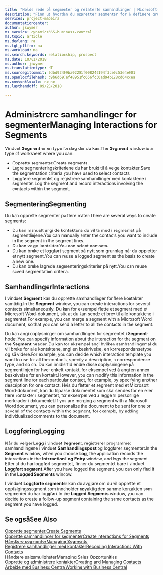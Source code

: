 ```yaml
---
title: "Holde rede på segmenter og relaterte samhandlinger | Microsoft-dokumentasjon"
description: "Finn ut hvordan du oppretter segmenter for å definere grupper med kontakter og angi samhandlinger for segmenter."
services: project-madeira
documentationcenter: 
author: jswymer
ms.service: dynamics365-business-central
ms.topic: article
ms.devlang: na
ms.tgt_pltfrm: na
ms.workload: na
ms.search.keywords: relationship, prospect
ms.date: 10/01/2018
ms.author: jswymer
ms.translationtype: HT
ms.sourcegitcommit: 9dbd92409ba02281f008246194f3ce0c53e4e001
ms.openlocfilehash: d9b6d697ef48951fc656fc30ad94b128cd64ccea
ms.contentlocale: nb-no
ms.lasthandoff: 09/28/2018

---
```

# <a name="managing-interactions-for-segments"></a><span data-ttu-id="cb684-103">Administrere samhandlinger for segmenter</span><span class="sxs-lookup"><span data-stu-id="cb684-103">Managing Interactions for Segments</span></span>
<span data-ttu-id="cb684-104">Vinduet **Segment** er en type forslag der du kan:</span><span class="sxs-lookup"><span data-stu-id="cb684-104">The **Segment** window is a type of worksheet where you can:</span></span>

* <span data-ttu-id="cb684-105">Opprette segmenter.</span><span class="sxs-lookup"><span data-stu-id="cb684-105">Create segments.</span></span>
* <span data-ttu-id="cb684-106">Lagre segmenteringskriteriene du har brukt til å velge kontakter.</span><span class="sxs-lookup"><span data-stu-id="cb684-106">Save the segmentation criteria you have used to select contacts.</span></span>
* <span data-ttu-id="cb684-107">Loggføre segmentet og registrere samhandlinger med kontaktene i segmentet.</span><span class="sxs-lookup"><span data-stu-id="cb684-107">Log the segment and record interactions involving the contacts within the segment.</span></span>

## <a name="segmenting"></a><span data-ttu-id="cb684-108">Segmentering</span><span class="sxs-lookup"><span data-stu-id="cb684-108">Segmenting</span></span>
<span data-ttu-id="cb684-109">Du kan opprette segmenter på flere måter:</span><span class="sxs-lookup"><span data-stu-id="cb684-109">There are several ways to create segments:</span></span>

* <span data-ttu-id="cb684-110">Du kan manuelt angi de kontaktene du vil ta med i segmentet på segmentlinjene.</span><span class="sxs-lookup"><span data-stu-id="cb684-110">You can manually enter the contacts you want to include in the segment in the segment lines.</span></span>
* <span data-ttu-id="cb684-111">Du kan velge kontakter.</span><span class="sxs-lookup"><span data-stu-id="cb684-111">You can select contacts.</span></span>
* <span data-ttu-id="cb684-112">Du kan bruke et loggført segment på nytt som grunnlag når du oppretter et nytt segment.</span><span class="sxs-lookup"><span data-stu-id="cb684-112">You can reuse a logged segment as the basis to create a new one.</span></span>
* <span data-ttu-id="cb684-113">Du kan bruke lagrede segmenteringskriterier på nytt.</span><span class="sxs-lookup"><span data-stu-id="cb684-113">You can reuse saved segmentation criteria.</span></span>

## <a name="interactions"></a><span data-ttu-id="cb684-114">Samhandlinger</span><span class="sxs-lookup"><span data-stu-id="cb684-114">Interactions</span></span>
<span data-ttu-id="cb684-115">I vinduet **Segment** kan du opprette samhandlinger for flere kontakter samtidig.</span><span class="sxs-lookup"><span data-stu-id="cb684-115">In the **Segment** window, you can create interactions for several contacts simultaneously.</span></span> <span data-ttu-id="cb684-116">Du kan for eksempel flette et segment med et Microsoft Word-dokument, slik at du kan sende et brev til alle kontaktene i segmentet.</span><span class="sxs-lookup"><span data-stu-id="cb684-116">For example, you can merge a segment with a Microsoft Word document, so that you can send a letter to all the contacts in the segment.</span></span>

<span data-ttu-id="cb684-117">Du kan angi opplysninger om samhandlingen for segmentet i **Segment**-hodet.</span><span class="sxs-lookup"><span data-stu-id="cb684-117">You can specify information about the interaction for the segment on the **Segment** header.</span></span> <span data-ttu-id="cb684-118">Du kan for eksempel angi hvilken samhandlingsmal du vil bruke for alle kontaktene, angi en beskrivelse, en korrespondansetype og så videre.</span><span class="sxs-lookup"><span data-stu-id="cb684-118">For example, you can decide which interaction template you want to use for all the contacts, specify a description, a correspondence type, and so on.</span></span> <span data-ttu-id="cb684-119">Du kan imidlertid endre disse opplysningene på segmentlinjen for hver enkelt kontakt, for eksempel ved å angi en annen beskrivelse for en kontakt.</span><span class="sxs-lookup"><span data-stu-id="cb684-119">However, you can modify this information in the segment line for each particular contact, for example, by specifying another description for one contact.</span></span> <span data-ttu-id="cb684-120">Hvis du fletter et segment med et Microsoft Word-dokument, kan du tilpasse dokumentet som skal sendes for en eller flere kontakter i segmentet, for eksempel ved å legge til personlige merknader i dokumentet.</span><span class="sxs-lookup"><span data-stu-id="cb684-120">If you are merging a segment with a Microsoft Word document, you can personalize the document to be sent for one or several of the contacts within the segment, for example, by adding individualized comments to the document.</span></span>

## <a name="logging"></a><span data-ttu-id="cb684-121">Loggføring</span><span class="sxs-lookup"><span data-stu-id="cb684-121">Logging</span></span>
<span data-ttu-id="cb684-122">Når du velger **Logg** i vinduet **Segment**, registrerer programmet samhandlingene i vinduet **Samhandlingspost** og loggfører segmentet.</span><span class="sxs-lookup"><span data-stu-id="cb684-122">In the **Segment** window, when you choose **Log**, the application records the interactions in the **Interaction Log Entry** window, and logs the segment.</span></span> <span data-ttu-id="cb684-123">Etter at du har loggført segmentet, finner du segmentet bare i vinduet **Loggført segment**.</span><span class="sxs-lookup"><span data-stu-id="cb684-123">After you have logged the segment, you can only find it in the **Logged Segments** window.</span></span>

<span data-ttu-id="cb684-124">I vinduet **Loggførte segmenter** kan du avgjøre om du vil opprette et oppfølgingssegment som inneholder nøyaktig den samme kontakten som segmentet du har loggført.</span><span class="sxs-lookup"><span data-stu-id="cb684-124">In the **Logged Segments** window, you can decide to create a follow-up segment containing the same contacts as the segment you have logged.</span></span>

## <a name="see-also"></a><span data-ttu-id="cb684-125">Se også</span><span class="sxs-lookup"><span data-stu-id="cb684-125">See Also</span></span>
[<span data-ttu-id="cb684-126">Opprette segmenter.</span><span class="sxs-lookup"><span data-stu-id="cb684-126">Create Segments</span></span>](marketing-how-create-segment.md)  
[<span data-ttu-id="cb684-127">Opprette samhandlinger for segmenter</span><span class="sxs-lookup"><span data-stu-id="cb684-127">Create Interactions for Segments</span></span>](marketing-how-create-interactions.md)  
[<span data-ttu-id="cb684-128">Håndtere segmenter</span><span class="sxs-lookup"><span data-stu-id="cb684-128">Managing Segments</span></span>](marketing-segments.md)  
[<span data-ttu-id="cb684-129">Registrere samhandlinger med kontakter</span><span class="sxs-lookup"><span data-stu-id="cb684-129">Recording Interactions With Contacts</span></span>](marketing-interactions.md)  
[<span data-ttu-id="cb684-130">Håndtere salgsmuligheter</span><span class="sxs-lookup"><span data-stu-id="cb684-130">Managing Sales Opportunities</span></span>](marketing-manage-sales-opportunities.md)  
[<span data-ttu-id="cb684-131">Opprette og administrere kontakter</span><span class="sxs-lookup"><span data-stu-id="cb684-131">Creating and Managing Contacts</span></span>](marketing-contacts.md)  
[<span data-ttu-id="cb684-132">Arbeide med Business Central</span><span class="sxs-lookup"><span data-stu-id="cb684-132">Working with Business Central</span></span>](ui-work-product.md)

